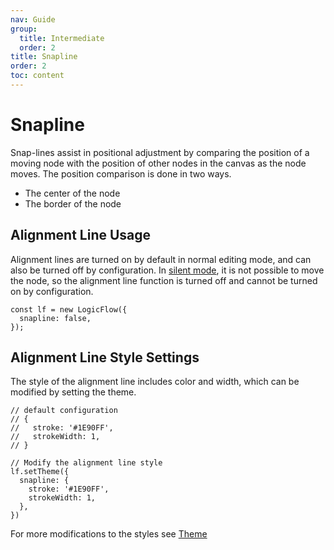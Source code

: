 ```yaml
---
nav: Guide
group:
  title: Intermediate
  order: 2
title: Snapline
order: 2
toc: content
---
```

# Snapline

Snap-lines assist in positional adjustment by comparing the position of a moving node with the position of other nodes in the canvas as the node moves. The position comparison is done in two ways.

- The center of the node
- The border of the node

## Alignment Line Usage

Alignment lines are turned on by default in normal editing mode, and can also be turned off by configuration.
In [silent mode](silent-mode.en.md#silent-mode), it is not possible to move the node, so the alignment line function is turned off and cannot be turned on by configuration.

```tsx | pure
const lf = new LogicFlow({
  snapline: false,
});
```

## Alignment Line Style Settings

The style of the alignment line includes color and width, which can be modified by setting the theme.

```tsx | pure
// default configuration
// {
//   stroke: '#1E90FF',
//   strokeWidth: 1,
// }

// Modify the alignment line style
lf.setTheme({
  snapline: {
    stroke: '#1E90FF',
    strokeWidth: 1,
  },
})
```

<example :height="400" ></example>

For more modifications to the styles see [Theme](../basic/theme.en.md)

